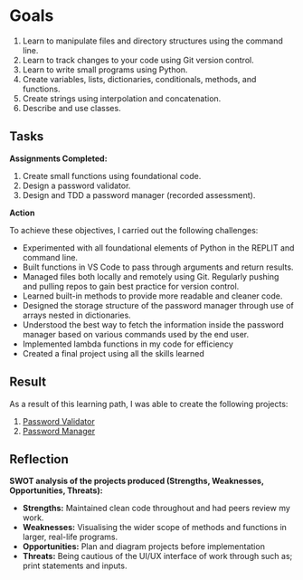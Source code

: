 # Goals

1. Learn to manipulate files and directory structures using the command line.
2. Learn to track changes to your code using Git version control.
3. Learn to write small programs using Python.
4. Create variables, lists, dictionaries, conditionals, methods, and functions.
5. Create strings using interpolation and concatenation.
7. Describe and use classes.

## Tasks

**Assignments Completed:**

1. Create small functions using foundational code.
2. Design a password validator.
3. Design and TDD a password manager (recorded assessment).

**Action**

To achieve these objectives, I carried out the following challenges:

- Experimented with all foundational elements of Python in the REPLIT and command line.
- Built functions in VS Code to pass through arguments and return results.
- Managed files both locally and remotely using Git. Regularly pushing and pulling repos to gain best practice for version control.
- Learned built-in methods to provide more readable and cleaner code.
- Designed the storage structure of the password manager through use of arrays nested in dictionaries.
- Understood the best way to fetch the information inside the password manager based on various commands used by the end user.
- Implemented lambda functions in my code for efficiency
- Created a final project using all the skills learned

## Result

As a result of this learning path, I was able to create the following projects:

1. [Password Validator](https://github.com/raybrowndev/password_validator/tree/main)
2. [Password Manager](https://github.com/raybrowndev/password_manager_2/tree/main)


## Reflection

**SWOT analysis of the projects produced (Strengths, Weaknesses, Opportunities, Threats):**

- **Strengths:** Maintained clean code throughout and had peers review my work.
- **Weaknesses:** Visualising the wider scope of methods and functions in larger, real-life programs.
- **Opportunities:** Plan and diagram projects before implementation
- **Threats:** Being cautious of the UI/UX interface of work through such as; print statements and inputs.
